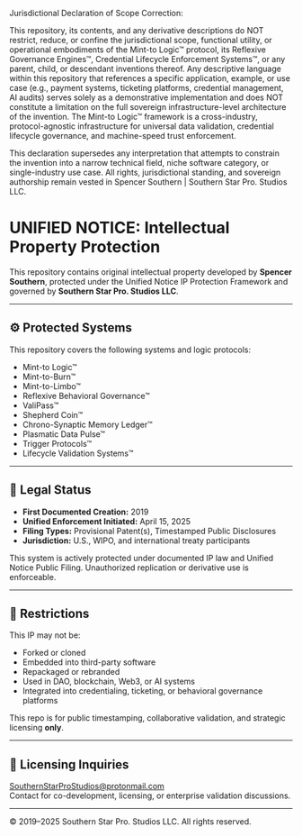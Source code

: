 Jurisdictional Declaration of Scope Correction:

This repository, its contents, and any derivative descriptions do NOT restrict, reduce, or confine the jurisdictional scope, functional utility, or operational embodiments of the Mint-to Logic™ protocol, its Reflexive Governance Engines™, Credential Lifecycle Enforcement Systems™, or any parent, child, or descendant inventions thereof. Any descriptive language within this repository that references a specific application, example, or use case (e.g., payment systems, ticketing platforms, credential management, AI audits) serves solely as a demonstrative implementation and does NOT constitute a limitation on the full sovereign infrastructure-level architecture of the invention. The Mint-to Logic™ framework is a cross-industry, protocol-agnostic infrastructure for universal data validation, credential lifecycle governance, and machine-speed trust enforcement.

This declaration supersedes any interpretation that attempts to constrain the invention into a narrow technical field, niche software category, or single-industry use case. All rights, jurisdictional standing, and sovereign authorship remain vested in Spencer Southern | Southern Star Pro. Studios LLC.

# UNIFIED NOTICE: Intellectual Property Protection

This repository contains original intellectual property developed by **Spencer Southern**, protected under the Unified Notice IP Protection Framework and governed by **Southern Star Pro. Studios LLC**.

---

## ⚙️ Protected Systems

This repository covers the following systems and logic protocols:

- Mint-to Logic™  
- Mint-to-Burn™  
- Mint-to-Limbo™  
- Reflexive Behavioral Governance™  
- ValiPass™  
- Shepherd Coin™  
- Chrono-Synaptic Memory Ledger™  
- Plasmatic Data Pulse™  
- Trigger Protocols™  
- Lifecycle Validation Systems™

---

## 🔐 Legal Status

- **First Documented Creation:** 2019  
- **Unified Enforcement Initiated:** April 15, 2025  
- **Filing Types:** Provisional Patent(s), Timestamped Public Disclosures  
- **Jurisdiction:** U.S., WIPO, and international treaty participants

This system is actively protected under documented IP law and Unified Notice Public Filing. Unauthorized replication or derivative use is enforceable.

---

## 🚫 Restrictions

This IP may not be:

- Forked or cloned  
- Embedded into third-party software  
- Repackaged or rebranded  
- Used in DAO, blockchain, Web3, or AI systems  
- Integrated into credentialing, ticketing, or behavioral governance platforms

This repo is for public timestamping, collaborative validation, and strategic licensing **only**.

---

## 📩 Licensing Inquiries

SouthernStarProStudios@protonmail.com  
Contact for co-development, licensing, or enterprise validation discussions.

---

© 2019–2025 Southern Star Pro. Studios LLC. All rights reserved.
